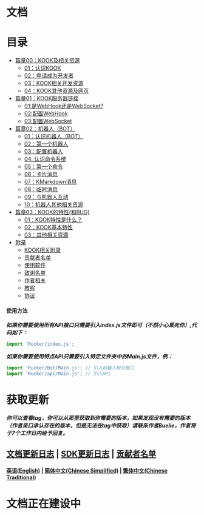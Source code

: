 # 文档

# 目录
* [篇章00：KOOK及相关资源]()
  * [01：认识KOOK]()
  * [02：申请成为开发者]()
  * [03：KOOK相关开发资源]()
  * [04：KOOK其他资源及网页]()
* [篇章01：KOOK服务器链接]()
  * [01:是WebHook还是WebSocket?]()
  * [02:配置WebHook]()
  * [03:配置WebSocket]()
* [篇章02：机器人（BOT）]()
  * [01：认识机器人（BOT）]()
  * [02：第一个机器人]()
  * [03：配置机器人]()
  * [04: 认识命令系统]()
  * [05：第一个命令]()
  * [06：卡片消息]()
  * [07：KMarkdown消息]()
  * [08：临时消息]()
  * [09：与机器人互动]()
  * [10：机器人其他相关资源]()
* [篇章03：KOOK的特性(和BUG)]()
  * [01：KOOK特性是什么？]()
  * [02：KOOK基本特性]()
  * [03：其他相关资源]()
* [附录]()
  * [KOOK相关附录]()
  * [贡献者名单]()
  * [使用软件]()
  * [致谢名单]()
  * [作者相关]()
  * [教程]()
  * [协议]()

#### 使用方法
***如果你需要使用所有API接口只需要引入index.js文件即可（不然小心累死你）,代码如下：***
```javascript
import 'Rucker/index.js';
```
***如果你需要使用特点API只需要引入特定文件夹中的Main.js文件，例：***
```javascript
import 'Rucker/Bot/Main.js'; // 引入机器人相关接口
import 'Rucker/api/Main.js'; // 引入API
```

# 获取更新
***你可以查看tag，你可以从那里获取到你需要的版本，如果发现没有需要的版本（作者亲口承认存在的版本，但是无法在tag中获取）请联系作者Buelie，作者将于7个工作日内给予回复。***

## [文档更新日志]() | [SDK更新日志]() | [贡献者名单]() 
#### [英语(English)]() | [简体中文(Chinese Simplified)]() | [繁体中文(Chinese Traditional)]()
# 文档正在建设中

